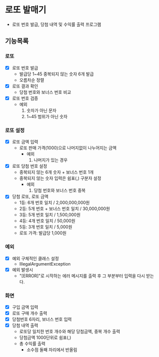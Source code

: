 # 로또 발매기
- 로또 번호 발급, 당첨 내역 및 수익률 출력 프로그램

## 기능목록
### 로또
- [x] 로또 번호 발급
  - 발급당 1~45 중복되지 않는 숫자 6개 발급
  - 오름차순 정렬
- [x] 로또 결과 확인
  - 당첨 번호와 보너스 번호 비교
- [x] 로또 번호 검증
  - 예외
    1. 숫자가 아닌 문자
    2. 1~45 범위가 아닌 숫자

### 로또 설정
- [x] 로또 금액 입력
  - 로또 판매 가격(1000)으로 나머지없이 나누어지는 금액
    - 예외
      1. 나머지가 있는 경우
- [x] 로또 당첨 번호 설정
  - 중복되지 않는 6개 숫자 + 보너스 번호 1개
  - 중복되지 않는 숫자 입력은 쉼표(,) 구분자 설정
    - 예외
      1. 당첨 번호와 보너스 번호 중복
- [x] 당첨 로또, 로또 금액 
  - 1등: 6개 번호 일치 / 2,000,000,000원
  - 2등: 5개 번호 + 보너스 번호 일치 / 30,000,000원
  - 3등: 5개 번호 일치 / 1,500,000원
  - 4등: 4개 번호 일치 / 50,000원
  - 5등: 3개 번호 일치 / 5,000원
  - 로또 가격: 발급당 1,000원
 
### 예외
- [x] 예외 구체적인 클래스 설정
  - IllegalArgumentException
- [x] 예외 발생시
  - "[ERROR]"로 시작하는 에러 메시지를 출력 후 그 부분부터 입력을 다시 받는다.

### 화면
  - [x] 구입 금액 입력
  - [x] 로또 구매 개수 출력
  - [x] 당첨번호 6자리, 보너스 번호 입력
  - [x] 당첨 내역 출력
      - 로또당 일치한 번호 개수와 해당 당첨금액, 중복 개수 출력
      - 당첨금액 1000단위로 쉼표(,)
      - 총 수익률 출력
         - 소수점 둘째 자리에서 반올림
